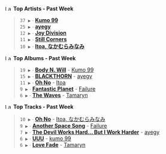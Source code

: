 <!--START_LASTFM_ARTISTS:{"period": "7day", "rows": 5}-->
<a href="https://last.fm" target="_blank"><img src="https://user-images.githubusercontent.com/17434202/215290617-e793598d-d7c9-428f-9975-156db1ba89cc.svg" alt="Last.fm Logo" width="18" height="13"/></a> **Top Artists - Past Week**

> `37 ▶️` ∙ **[Kumo 99](https://www.last.fm/music/Kumo+99)**<br/>
> `25 ▶️` ∙ **[ayegy](https://www.last.fm/music/ayegy)**<br/>
> `12 ▶️` ∙ **[Joy Division](https://www.last.fm/music/Joy+Division)**<br/>
> `11 ▶️` ∙ **[Still Corners](https://www.last.fm/music/Still+Corners)**<br/>
> `10 ▶️` ∙ **[Itoa, なかむらみなみ](https://www.last.fm/music/Itoa,+%E3%81%AA%E3%81%8B%E3%82%80%E3%82%89%E3%81%BF%E3%81%AA%E3%81%BF)**<br/>
<!--END_LASTFM_ARTISTS-->

<!--START_LASTFM_ALBUMS:{"period": "7day", "rows": 5}-->
<a href="https://last.fm" target="_blank"><img src="https://user-images.githubusercontent.com/17434202/215290617-e793598d-d7c9-428f-9975-156db1ba89cc.svg" alt="Last.fm Logo" width="18" height="13"/></a> **Top Albums - Past Week**

> `19 ▶️` ∙ **[Body N. Will](https://www.last.fm/music/Kumo+99/Body+N.+Will)** - [Kumo 99](https://www.last.fm/music/Kumo+99)<br/>
> `15 ▶️` ∙ **[BLACKTHORN](https://www.last.fm/music/ayegy/BLACKTHORN)** - [ayegy](https://www.last.fm/music/ayegy)<br/>
> `11 ▶️` ∙ **[Oh No](https://www.last.fm/music/Itoa/Oh+No)** - [Itoa](https://www.last.fm/music/Itoa)<br/>
> `9 ▶️` ∙ **[Fantastic Planet](https://www.last.fm/music/Failure/Fantastic+Planet)** - [Failure](https://www.last.fm/music/Failure)<br/>
> `6 ▶️` ∙ **[The Waves](https://www.last.fm/music/Tamaryn/The+Waves)** - [Tamaryn](https://www.last.fm/music/Tamaryn)<br/>
<!--END_LASTFM_ALBUMS-->

<!--START_LASTFM_TRACKS:{"period": "7day", "rows": 5}-->
<a href="https://last.fm" target="_blank"><img src="https://user-images.githubusercontent.com/17434202/215290617-e793598d-d7c9-428f-9975-156db1ba89cc.svg" alt="Last.fm Logo" width="18" height="13"/></a> **Top Tracks - Past Week**

> `10 ▶️` ∙ **[Oh No](https://www.last.fm/music/Itoa,+%E3%81%AA%E3%81%8B%E3%82%80%E3%82%89%E3%81%BF%E3%81%AA%E3%81%BF/_/Oh+No)** - [Itoa, なかむらみなみ](https://www.last.fm/music/Itoa,+%E3%81%AA%E3%81%8B%E3%82%80%E3%82%89%E3%81%BF%E3%81%AA%E3%81%BF)<br/>
> `9 ▶️` ∙ **[Another Space Song](https://www.last.fm/music/Failure/_/Another+Space+Song)** - [Failure](https://www.last.fm/music/Failure)<br/>
> `7 ▶️` ∙ **[The Devil Works Hard... But I Work Harder](https://www.last.fm/music/ayegy/_/The+Devil+Works+Hard...+But+I+Work+Harder)** - [ayegy](https://www.last.fm/music/ayegy)<br/>
> `6 ▶️` ∙ **[UUU](https://www.last.fm/music/kumo+99/_/UUU)** - [kumo 99](https://www.last.fm/music/kumo+99)<br/>
> `6 ▶️` ∙ **[Love Fade](https://www.last.fm/music/Tamaryn/_/Love+Fade)** - [Tamaryn](https://www.last.fm/music/Tamaryn)<br/>
<!--END_LASTFM_TRACKS-->